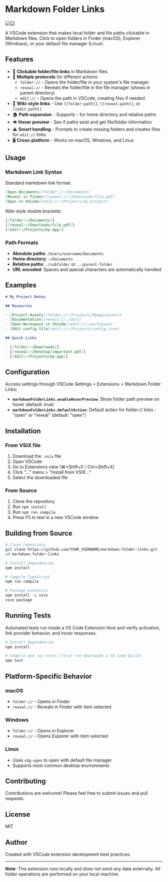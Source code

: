# Markdown Folder Links

[![CI](https://github.com/nautat/markdown-folder-links/actions/workflows/ci.yml/badge.svg)](https://github.com/nautat/markdown-folder-links/actions/workflows/ci.yml)

A VSCode extension that makes local folder and file paths clickable in Markdown files. Click to open folders in Finder (macOS), Explorer (Windows), or your default file manager (Linux).

## Features

- 🔗 **Clickable folder/file links** in Markdown files
- 📁 **Multiple protocols** for different actions:
  - `folder://` - Opens the folder/file in your system's file manager
  - `reveal://` - Reveals the folder/file in the file manager (shows in parent directory)
  - `edit://` - Opens the path in VSCode, creating files if needed
- 📝 **Wiki-style links** - Use `[[folder:path]]`, `[[reveal:path]]`, or `[[edit:path]]`
- 🏠 **Path expansion** - Supports `~` for home directory and relative paths
- 👁️ **Hover preview** - See if paths exist and get file/folder information
- ⚠️ **Smart handling** - Prompts to create missing folders and creates files for `edit://` links
- 🖥️ **Cross-platform** - Works on macOS, Windows, and Linux

## Usage

### Markdown Link Syntax

Standard markdown link format:

```markdown
[Open Documents](folder://~/Documents)
[Reveal in Finder](reveal://~/Downloads/file.pdf)
[Open in VSCode](edit://~/Projects/my-project)
```

Wiki-style double brackets:

```markdown
[[folder:~/Documents]]
[[reveal:~/Downloads/file.pdf]]
[[edit:~/Projects/my-app]]
```

### Path Formats

- **Absolute paths**: `/Users/username/Documents`
- **Home directory**: `~/Documents`
- **Relative paths**: `./subfolder` or `../parent-folder`
- **URL encoded**: Spaces and special characters are automatically handled

## Examples

```markdown
# My Project Notes

## Resources

- [Project Assets](folder://~/Projects/MyApp/assets)
- [Documentation](reveal://./docs)
- [Open Workspace in VSCode](edit://~/workspace)
- [Edit config file](edit://~/Projects/config.json)

## Quick Links

- [[folder:~/Downloads]]
- [[reveal:~/Desktop/important.pdf]]
- [[edit:~/Projects/my-app]]
```

## Configuration

Access settings through VSCode Settings > Extensions > Markdown Folder Links:

- **`markdownFolderLinks.enableHoverPreview`**: Show folder path preview on hover (default: true)
- **`markdownFolderLinks.defaultAction`**: Default action for folder:// links - "open" or "reveal" (default: "open")

## Installation

### From VSIX file

1. Download the `.vsix` file
2. Open VSCode
3. Go to Extensions view (⌘+Shift+X / Ctrl+Shift+X)
4. Click "..." menu > "Install from VSIX..."
5. Select the downloaded file

### From Source

1. Clone the repository
2. Run `npm install`
3. Run `npm run compile`
4. Press F5 to test in a new VSCode window

## Building from Source

```bash
# Clone repository
git clone https://github.com/YOUR_USERNAME/markdown-folder-links.git
cd markdown-folder-links

# Install dependencies
npm install

# Compile TypeScript
npm run compile

# Package extension
npm install -g vsce
vsce package
```

## Running Tests

Automated tests run inside a VS Code Extension Host and verify activation, link provider behavior, and hover responses.

```bash
# Install dependencies
npm install

# Compile and run tests (first run downloads a VS Code build)
npm test
```

## Platform-Specific Behavior

### macOS

- `folder://` - Opens in Finder
- `reveal://` - Reveals in Finder with item selected

### Windows

- `folder://` - Opens in Explorer
- `reveal://` - Opens Explorer with item selected

### Linux

- Uses `xdg-open` to open with default file manager
- Supports most common desktop environments

## Contributing

Contributions are welcome! Please feel free to submit issues and pull requests.

## License

MIT

## Author

Created with VSCode extension development best practices.

---

**Note**: This extension runs locally and does not send any data externally. All folder operations are performed on your local machine.
